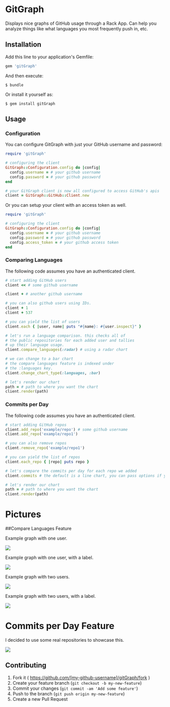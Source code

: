# GitGraph

Displays nice graphs of GitHub usage through a Rack App. Can help you analyze things like what languages you most frequently push in, etc.

## Installation

Add this line to your application's Gemfile:

```ruby
gem 'gitGraph'
```

And then execute:

    $ bundle

Or install it yourself as:

    $ gem install gitGraph

## Usage

### Configuration

You can configure GitGraph with just your GitHub username and password:

```ruby
require 'gitGraph'

# configuring the client
GitGraph::Configuration.config do |config|
  config.username = # your github username
  config.password = # your github password
end

# your GitGraph client is now all configured to access GitHub's apis
client = GitGraph::GitHub::Client.new
```
Or you can setup your client with an access token as well.

```ruby
require 'gitGraph'

# configuring the client
GitGraph::Configuration.config do |config|
  config.username = # your github username
  config.password = # your github password
  config.access_token = # your github access token
end
```
### Comparing Languages

The following code assumes you have an authenticated client.

```ruby
# start adding GitHub users
client << # some github username

client + # another github username

# you can also github users using IDs.
client + 1
client + 537

# you can yield the list of users
client.each { |user, name| puts "#{name}: #{user.inspect}" }

# let's run a language comparison. this checks all of
# the public repositories for each added user and tallies
# up their language usage.
client.compare_languages(:radar) # using a radar chart

# we can change to a bar chart
# the compare languages feature is indexed under
# the :languages key.
client.change_chart_type(:languages, :bar)

# let's render our chart
path = # path to where you want the chart
client.render(path)
```

### Commits per Day

The following code assumes you have an authenticated client.

```ruby
# start adding GitHub repos
client.add_repo('example/repo') # some github username
client.add_repo('example/repo1')

# you can also remove repos
client.remove_repo('example/repo1')

# you can yield the list of repos
client.each_repo { |repo| puts repo }

# let's compare the commits per day for each repo we added
client.commits # the default is a line chart, you can pass options if you want.

# let's render our chart
path = # path to where you want the chart
client.render(path)
```

# Pictures
##Compare Languages Feature
<p>Example graph with one user.</p>
<img src="media/oneUserNoLabel.png">
<br/>

<p>Example graph with one user, with a label.</p>
<img src="media/oneUserWithLabel.png">
<br/>

<p>Example graph with two users.</p>
<img src="media/twoUsersNoLabel.png">
<br/>

<p>Example graph with two users, with a label.</p>
<img src="media/twoUsersWithLabel.png">
<br/>

<h1>Commits per Day Feature</h1>
<p>I decided to use some real repositories to showcase this.</p>
<img src="media/commitsPerDay.png">
<br/>

## Contributing

1. Fork it ( https://github.com/[my-github-username]/gitGraph/fork )
2. Create your feature branch (`git checkout -b my-new-feature`)
3. Commit your changes (`git commit -am 'Add some feature'`)
4. Push to the branch (`git push origin my-new-feature`)
5. Create a new Pull Request
